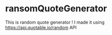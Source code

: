 # ransomQuoteGenerator
This is random quote generator !
I made it using https://api.quotable.io/random API
